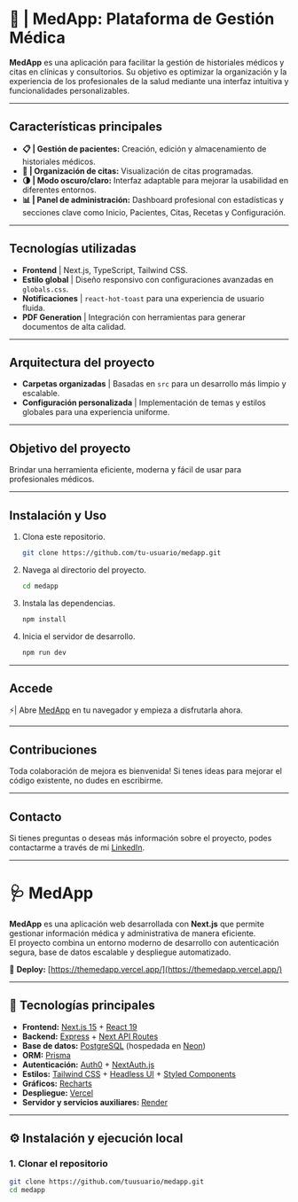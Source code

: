 # **🏥 | MedApp: Plataforma de Gestión Médica**

**MedApp** es una aplicación para facilitar la gestión de historiales médicos y citas en clínicas y consultorios. Su objetivo es optimizar la organización y la experiencia de los profesionales de la salud mediante una interfaz intuitiva y funcionalidades personalizables.

---

## **Características principales**

- **📋 | Gestión de pacientes:** Creación, edición y almacenamiento de historiales médicos.
- **📅 | Organización de citas:** Visualización de citas programadas.
- **🌗 | Modo oscuro/claro:** Interfaz adaptable para mejorar la usabilidad en diferentes entornos.
- **📊 | Panel de administración:** Dashboard profesional con estadísticas y secciones clave como Inicio, Pacientes, Citas, Recetas y Configuración.

---

## **Tecnologías utilizadas**

- **Frontend** | Next.js, TypeScript, Tailwind CSS.
- **Estilo global** | Diseño responsivo con configuraciones avanzadas en `globals.css`.
- **Notificaciones** | `react-hot-toast` para una experiencia de usuario fluida.
- **PDF Generation** | Integración con herramientas para generar documentos de alta calidad.

---

## **Arquitectura del proyecto**

- **Carpetas organizadas** | Basadas en `src` para un desarrollo más limpio y escalable.
- **Configuración personalizada** | Implementación de temas y estilos globales para una experiencia uniforme.

---

## **Objetivo del proyecto**

Brindar una herramienta eficiente, moderna y fácil de usar para profesionales médicos.

---

## **Instalación y Uso**

1. Clona este repositorio.
   ```bash
   git clone https://github.com/tu-usuario/medapp.git
   ```
2. Navega al directorio del proyecto.
   ```bash
   cd medapp
   ```
3. Instala las dependencias.
   ```bash
   npm install
   ```
4. Inicia el servidor de desarrollo.
   ```bash
   npm run dev
   ```
---
   ## **Accede**
   
⚡| Abre [MedApp](https://themedapp.vercel.app/) en tu navegador y empieza a disfrutarla ahora.

---

## **Contribuciones**

Toda colaboración de mejora es bienvenida! Si tenes ideas para mejorar el código existente, no dudes en escribirme.

---

## **Contacto**

Si tienes preguntas o deseas más información sobre el proyecto, podes contactarme a través de mi [LinkedIn](https://www.linkedin.com/in/edelcopp/).

---


# 🩺 MedApp

**MedApp** es una aplicación web desarrollada con **Next.js** que permite gestionar información médica y administrativa de manera eficiente.  
El proyecto combina un entorno moderno de desarrollo con autenticación segura, base de datos escalable y despliegue automatizado.

🔗 **Deploy:** [https://themedapp.vercel.app/](https://themedapp.vercel.app/)

---

## 🚀 Tecnologías principales

- **Frontend:** [Next.js 15](https://nextjs.org/) + [React 19](https://react.dev/)
- **Backend:** [Express](https://expressjs.com/) + [Next API Routes](https://nextjs.org/docs/api-routes/introduction)
- **Base de datos:** [PostgreSQL](https://www.postgresql.org/) (hospedada en [Neon](https://neon.tech/))
- **ORM:** [Prisma](https://www.prisma.io/)
- **Autenticación:** [Auth0](https://auth0.com/) + [NextAuth.js](https://next-auth.js.org/)
- **Estilos:** [Tailwind CSS](https://tailwindcss.com/) + [Headless UI](https://headlessui.dev/) + [Styled Components](https://styled-components.com/)
- **Gráficos:** [Recharts](https://recharts.org/)
- **Despliegue:** [Vercel](https://vercel.com/)
- **Servidor y servicios auxiliares:** [Render](https://render.com/)

---

## ⚙️ Instalación y ejecución local

### 1. Clonar el repositorio
```bash
git clone https://github.com/tuusuario/medapp.git
cd medapp
